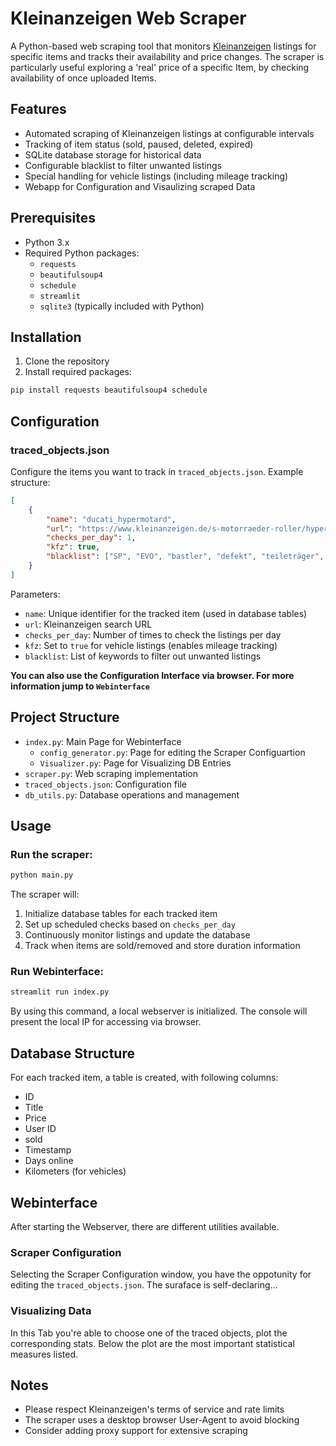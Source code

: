 # Kleinanzeigen Web Scraper

A Python-based web scraping tool that monitors [Kleinanzeigen](https://www.kleinanzeigen.de/) listings for specific items and tracks their availability and price changes. The scraper is particularly useful exploring a 'real' price of a specific Item, by checking availability of once uploaded Items.

## Features

- Automated scraping of Kleinanzeigen listings at configurable intervals
- Tracking of item status (sold, paused, deleted, expired)
- SQLite database storage for historical data
- Configurable blacklist to filter unwanted listings
- Special handling for vehicle listings (including mileage tracking)
- Webapp for Configuration and Visaulizing scraped Data

## Prerequisites

- Python 3.x
- Required Python packages:
  - `requests`
  - `beautifulsoup4`
  - `schedule`
  - `streamlit`
  - `sqlite3` (typically included with Python)

## Installation

1. Clone the repository
2. Install required packages:
```bash
pip install requests beautifulsoup4 schedule
```

## Configuration

### traced_objects.json

Configure the items you want to track in `traced_objects.json`. Example structure:

```json
[
    {
        "name": "ducati_hypermotard",
        "url": "https://www.kleinanzeigen.de/s-motorraeder-roller/hypermotard-1100/...",
        "checks_per_day": 1,
        "kfz": true,
        "blacklist": ["SP", "EVO", "bastler", "defekt", "teileträger", "suche"]
    }
]
```

Parameters:
- `name`: Unique identifier for the tracked item (used in database tables)
- `url`: Kleinanzeigen search URL
- `checks_per_day`: Number of times to check the listings per day
- `kfz`: Set to `true` for vehicle listings (enables mileage tracking)
- `blacklist`: List of keywords to filter out unwanted listings

**You can also use the Configuration Interface via browser. For more information jump to `Webinterface`**

## Project Structure

- `index.py`: Main Page for Webinterface
  - `config_generator.py`: Page for editing the Scraper Configuartion
  - `Visualizer.py`: Page for Visualizing DB Entries
- `scraper.py`: Web scraping implementation
- `traced_objects.json`: Configuration file
- `db_utils.py`: Database operations and management

## Usage

### Run the scraper:

```bash
python main.py
```

The scraper will:
1. Initialize database tables for each tracked item
2. Set up scheduled checks based on `checks_per_day`
3. Continuously monitor listings and update the database
4. Track when items are sold/removed and store duration information

### Run Webinterface:

```bash
streamlit run index.py
```
By using this command, a local webserver is initialized. The console will present the local IP for accessing via browser.

## Database Structure

For each tracked item, a table is created, with following columns:

- ID
- Title
- Price
- User ID
- sold
- Timestamp
- Days online
- Kilometers (for vehicles)

## Webinterface

After starting the Webserver, there are different utilities available.

### Scraper Configuration

Selecting the Scraper Configuration window, you have the oppotunity for editing the `traced_objects.json`. The suraface is self-declaring...

### Visualizing Data

In this Tab you're able to choose one of the traced objects, plot the corresponding stats. Below the plot are the most important statistical measures listed.

## Notes

- Please respect Kleinanzeigen's terms of service and rate limits
- The scraper uses a desktop browser User-Agent to avoid blocking
- Consider adding proxy support for extensive scraping
